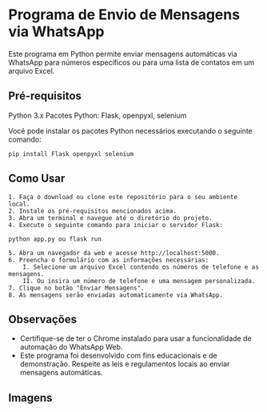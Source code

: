 # Programa de Envio de Mensagens via WhatsApp
Este programa em Python permite enviar mensagens automáticas via WhatsApp para números específicos ou para uma lista de contatos em um arquivo Excel.

## Pré-requisitos
Python 3.x
Pacotes Python: Flask, openpyxl, selenium

Você pode instalar os pacotes Python necessários executando o seguinte comando:

~~~
pip install Flask openpyxl selenium
~~~

## Como Usar
    1. Faça o download ou clone este repositório para o seu ambiente local.
    2. Instale os pré-requisitos mencionados acima.
    3. Abra um terminal e navegue até o diretório do projeto.
    4. Execute o seguinte comando para iniciar o servidor Flask:
~~~
python app.py ou flask run
~~~
    5. Abra um navegador da web e acesse http://localhost:5000.
    6. Preencha o formulário com as informações necessárias:
        I. Selecione um arquivo Excel contendo os números de telefone e as mensagens.
        II. Ou insira um número de telefone e uma mensagem personalizada.
    7. Clique no botão "Enviar Mensagens".
    8. As mensagens serão enviadas automaticamente via WhatsApp.
## Observações
- Certifique-se de ter o Chrome instalado para usar a funcionalidade de automação do WhatsApp Web.
- Este programa foi desenvolvido com fins educacionais e de demonstração. Respeite as leis e regulamentos locais ao enviar mensagens automáticas.

## Imagens



